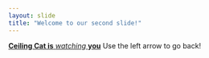 ```yaml
---
layout: slide
title: "Welcome to our second slide!"
---
```

[**Ceiling Cat is** *watching* **you**](http://i1.cpcache.com/product_zoom/228573266/ceiling_cat_is_watching_you_magnet.jpg?height=460&width=460&padToSquare=true)
Use the left arrow to go back!
